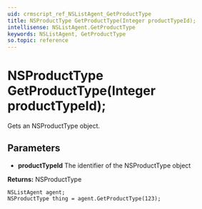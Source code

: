 ```yaml
---
uid: crmscript_ref_NSListAgent_GetProductType
title: NSProductType GetProductType(Integer productTypeId);
intellisense: NSListAgent.GetProductType
keywords: NSListAgent, GetProductType
so.topic: reference
---
```


# NSProductType GetProductType(Integer productTypeId);

Gets an NSProductType object.

## Parameters

* **productTypeId** The identifier of the NSProductType object

**Returns:** NSProductType

```crmscript
NSListAgent agent;
NSProductType thing = agent.GetProductType(123);
```

